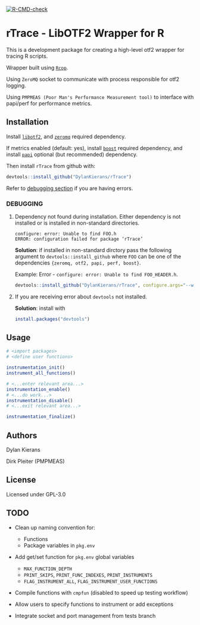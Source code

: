   <!-- badges: start -->
[![R-CMD-check](https://github.com/DylanKierans/rTrace/actions/workflows/R-CMD-check.yaml/badge.svg)](https://github.com/DylanKierans/rTrace/actions/workflows/R-CMD-check.yaml)
  <!-- badges: end -->

# rTrace - LibOTF2 Wrapper for R

This is a development package for creating a high-level otf2 wrapper for tracing R scripts.

Wrapper built using [`Rcpp`](https://cran.r-project.org/web/packages/Rcpp/index.html).

Using `ZeroMQ` socket to communicate with process responsible for otf2 logging.

Using `PMPMEAS (Poor Man's Performance Measurement tool)` to interface with papi/perf for performance metrics.


## Installation

Install [`libotf2`](https://www.vi-hps.org/projects/score-p/), and [`zeromq`](https://github.com/zeromq) required dependency. 

If metrics enabled (default: yes), install [`boost`](https://www.boost.org/) required dependency, and install [`papi`](https://hpc.llnl.gov/software/development-environment-software/papi-performance-application-programming-interface) optional (but recommended) dependency.

Then install `rTrace` from github with:

```R
devtools::install_github("DylanKierans/rTrace")
```

Refer to [debugging section](#debugging) if you are having errors.

### DEBUGGING

1. Dependency not found during installation. Either dependency is not installed or is installed in non-standard directories. 
    ```
    configure: error: Unable to find FOO.h
    ERROR: configuration failed for package ‘rTrace’
    ```
    
    **Solution**: if installed in non-standard dirctory pass the following argument to `devtools::install_github` where `FOO` can be one of the dependencies `{zeromq, otf2, papi, perf, boost}`.
    
    Example: 
    Error - `configure: error: Unable to find FOO_HEADER.h`.
    
    ```R
    devtools::install_github("DylanKierans/rTrace", configure.args="--with-FOO=/path/to/install/directory")
    ```

2. If you are receiving error about `devtools` not installed.

    **Solution**: install with

    ```R
    install.packages("devtools") 
    ```


## Usage

```R
# <import packages>
# <define user functions>

instrumentation_init()
instrument_all_functions()

# <...enter relevant area...>
instrumentation_enable()
# <...do work...>
instrumentation_disable()
# <...exit relevant area...>

instrumentation_finalize()
```

## Authors 

Dylan Kierans

Dirk Pleiter (PMPMEAS)

## License 

Licensed under GPL-3.0

## TODO

* Clean up naming convention for:
    * Functions
    * Package variables in `pkg.env`

* Add get/set function for `pkg.env` global variables
    * `MAX_FUNCTION_DEPTH`
    * `PRINT_SKIPS`, `PRINT_FUNC_INDEXES`, `PRINT_INSTRUMENTS`
    * `FLAG_INSTRUMENT_ALL`, `FLAG_INSTRUMENT_USER_FUNCTIONS`

* Compile functions with `cmpfun` (disabled to speed up testing workflow)

* Allow users to specify functions to instrument or add exceptions

* Integrate socket and port management from tests branch


